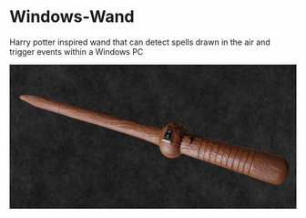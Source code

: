 # Windows-Wand
Harry potter inspired wand that can detect spells drawn in the air and trigger events within a Windows PC

![Wand](Images/Picture_of_Wand.png)
